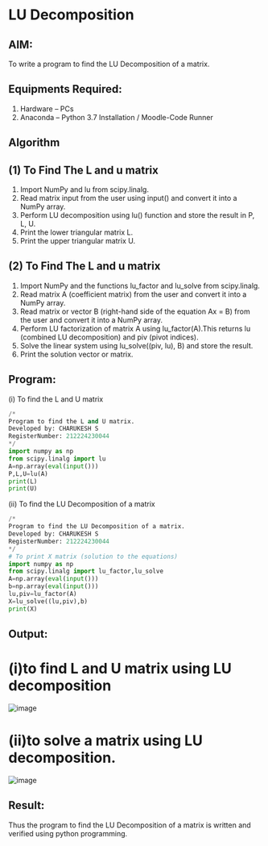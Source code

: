 # LU Decomposition 

## AIM:
To write a program to find the LU Decomposition of a matrix.

## Equipments Required:
1. Hardware – PCs
2. Anaconda – Python 3.7 Installation / Moodle-Code Runner

## Algorithm
## (1) To Find The L and u matrix
1. Import NumPy and lu from scipy.linalg.
2. Read matrix input from the user using input() and convert it into a NumPy array.
3. Perform LU decomposition using lu() function and store the result in P, L, U.
4. Print the lower triangular matrix L.
5. Print the upper triangular matrix U.

## (2) To Find The L and u matrix
1. Import NumPy and the functions lu_factor and lu_solve from scipy.linalg.
2. Read matrix A (coefficient matrix) from the user and convert it into a NumPy array.
3. Read matrix or vector B (right-hand side of the equation Ax = B) from the user and convert it into a NumPy array.
4. Perform LU factorization of matrix A using lu_factor(A).This returns lu (combined LU decomposition) and piv (pivot indices).
5. Solve the linear system using lu_solve((piv, lu), B) and store the result.
6. Print the solution vector or matrix.


## Program:
(i) To find the L and U matrix
```python
/*
Program to find the L and U matrix.
Developed by: CHARUKESH S 
RegisterNumber: 212224230044
*/
import numpy as np
from scipy.linalg import lu
A=np.array(eval(input()))
P,L,U=lu(A)
print(L)
print(U)
```
(ii) To find the LU Decomposition of a matrix
```python
/*
Program to find the LU Decomposition of a matrix.
Developed by: CHARUKESH S
RegisterNumber: 212224230044 
*/
# To print X matrix (solution to the equations)
import numpy as np
from scipy.linalg import lu_factor,lu_solve
A=np.array(eval(input()))
b=np.array(eval(input()))
lu,piv=lu_factor(A)
X=lu_solve((lu,piv),b)
print(X)
```

## Output:
# (i)to find L and U matrix using LU decomposition
![image](https://github.com/user-attachments/assets/5870c6d0-0315-4289-855b-0116668fa431)
# (ii)to solve a matrix using LU decomposition.
![image](https://github.com/user-attachments/assets/1a1f5949-f458-40d1-87cc-a6597711cc03)

## Result:
Thus the program to find the LU Decomposition of a matrix is written and verified using python programming.

